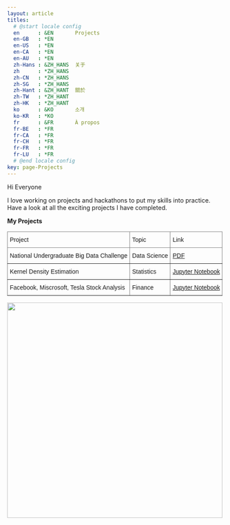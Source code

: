 ```yaml
---
layout: article
titles:
  # @start locale config
  en      : &EN       Projects
  en-GB   : *EN
  en-US   : *EN
  en-CA   : *EN
  en-AU   : *EN
  zh-Hans : &ZH_HANS  关于
  zh      : *ZH_HANS
  zh-CN   : *ZH_HANS
  zh-SG   : *ZH_HANS
  zh-Hant : &ZH_HANT  關於
  zh-TW   : *ZH_HANT
  zh-HK   : *ZH_HANT
  ko      : &KO       소개
  ko-KR   : *KO
  fr      : &FR       À propos
  fr-BE   : *FR
  fr-CA   : *FR
  fr-CH   : *FR
  fr-FR   : *FR
  fr-LU   : *FR
  # @end locale config
key: page-Projects
---
```


Hi Everyone

I love working on projects and hackathons to put my skills into practice.  
Have a look at all the exciting projects I have completed.

**My Projects**

<style type="text/css">
.tg  {border-collapse:collapse;border-spacing:0;}
.tg td{border-color:black;border-style:solid;border-width:1px;font-family:Arial, sans-serif;font-size:14px;
  overflow:hidden;padding:10px 5px;word-break:normal;}
.tg th{border-color:black;border-style:solid;border-width:1px;font-family:Arial, sans-serif;font-size:14px;
  font-weight:normal;overflow:hidden;padding:10px 5px;word-break:normal;}
.tg .tg-0pky{border-color:inherit;text-align:left;vertical-align:top}
</style>
<table class="tg">
<thead>
  <tr>
    <th class="tg-0pky">Project </th>
    <th class="tg-0pky">Topic</th>
    <th class="tg-0pky">Link</th>
  </tr>
</thead>
<tbody>
   <tr>
    <td class="tg-0pky">National Undergraduate Big Data Challenge</td>
    <td class="tg-0pky">Data Science </td>
    <td class="tg-0pky"><a href="https://github.com/Akarsh654/UnBDC-2020/blob/master/UnBDC_2020_Project_Report.pdf" target="_blank" rel="noopener noreferrer">PDF</a></td>
  </tr>
  <tr>
    <td class="tg-0pky">Kernel Density Estimation</td>
    <td class="tg-0pky">Statistics </td>
    <td class="tg-0pky"><a href="https://github.com/Akarsh654/Data-Analysis-and-Visualization/blob/master/Kernel%20Density%20Estimation%20(KDE)/Kernel%20Density%20Estimation.ipynb" target="_blank" rel="noopener noreferrer">Jupyter Notebook</a></td>
  </tr>
  <tr>
    <td class="tg-0pky">Facebook, Miscrosoft, Tesla Stock Analysis</td>
    <td class="tg-0pky">Finance </td>
    <td class="tg-0pky"><a href="https://github.com/Akarsh654/Data-Analysis-and-Visualization/blob/master/Tesla%2C%20Facebook%2C%20Microsoft%20Stock%20Analysis/Quantmod.R" target="_blank" rel="noopener noreferrer">Jupyter Notebook</a></td>
  </tr>
  
</tbody>
</table>


<img src = "https://wp-media.petersons.com/blog/wp-content/uploads/2018/01/26100309/blur-close-up-code-computer-546819.jpg" width = "500" height = "500">  


